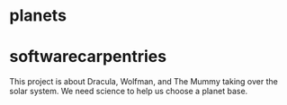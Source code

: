 # planets

# softwarecarpentries

This project is about Dracula, Wolfman, and The Mummy taking over the solar system. We need science to help us choose a planet base.
